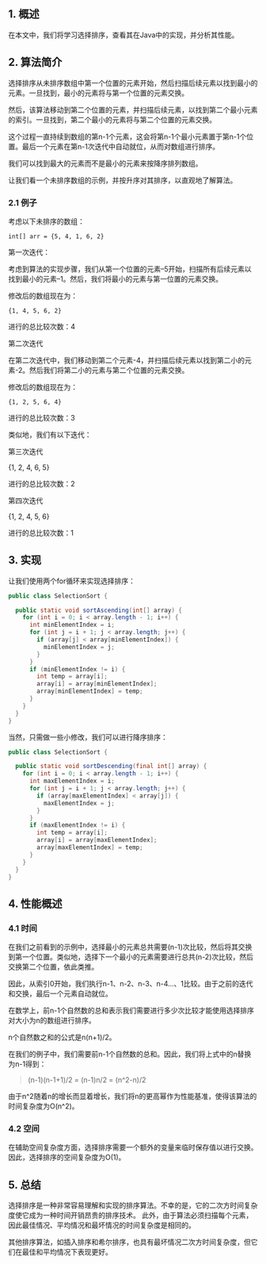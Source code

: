 ## 1. 概述

在本文中，我们将学习选择排序，查看其在Java中的实现，并分析其性能。

## 2. 算法简介

选择排序从未排序数组中第一个位置的元素开始，然后扫描后续元素以找到最小的元素。一旦找到，最小的元素将与第一个位置的元素交换。

然后，该算法移动到第二个位置的元素，并扫描后续元素，以找到第二个最小元素的索引。一旦找到，第二个最小的元素将与第二个位置的元素交换。

这个过程一直持续到数组的第n-1个元素，这会将第n-1个最小元素置于第n-1个位置。最后一个元素在第n-1次迭代中自动就位，从而对数组进行排序。

我们可以找到最大的元素而不是最小的元素来按降序排列数组。

让我们看一个未排序数组的示例，并按升序对其排序，以直观地了解算法。

### 2.1 例子

考虑以下未排序的数组：

```
int[] arr = {5, 4, 1, 6, 2}
```

第一次迭代：

考虑到算法的实现步骤，我们从第一个位置的元素–5开始，扫描所有后续元素以找到最小的元素–1。然后，我们将最小的元素与第一位置的元素交换。

修改后的数组现在为：

```
{1, 4, 5, 6, 2}
```

进行的总比较次数：4

第二次迭代

在第二次迭代中，我们移动到第二个元素-4，并扫描后续元素以找到第二小的元素-2。然后我们将第二小的元素与第二个位置的元素交换。

修改后的数组现在为：

```
{1, 2, 5, 6, 4}
```

进行的总比较次数：3

类似地，我们有以下迭代：

第三次迭代

{1, 2, 4, 6, 5}

进行的总比较次数：2

第四次迭代

{1, 2, 4, 5, 6}

进行的总比较次数：1

## 3. 实现

让我们使用两个for循环来实现选择排序：

```java
public class SelectionSort {

  public static void sortAscending(int[] array) {
    for (int i = 0; i < array.length - 1; i++) {
      int minElementIndex = i;
      for (int j = i + 1; j < array.length; j++) {
        if (array[j] < array[minElementIndex]) {
          minElementIndex = j;
        }
      }
      if (minElementIndex != i) {
        int temp = array[i];
        array[i] = array[minElementIndex];
        array[minElementIndex] = temp;
      }
    }
  }
}
```

当然，只需做一些小修改，我们可以进行降序排序：

```java
public class SelectionSort {

  public static void sortDescending(final int[] array) {
    for (int i = 0; i < array.length - 1; i++) {
      int maxElementIndex = i;
      for (int j = i + 1; j < array.length; j++) {
        if (array[maxElementIndex] < array[j]) {
          maxElementIndex = j;
        }
      }
      if (maxElementIndex != i) {
        int temp = array[i];
        array[i] = array[maxElementIndex];
        array[maxElementIndex] = temp;
      }
    }
  }
}
```

## 4. 性能概述

### 4.1 时间

在我们之前看到的示例中，选择最小的元素总共需要(n-1)次比较，然后将其交换到第一个位置。类似地，选择下一个最小的元素需要进行总共(n-2)次比较，然后交换第二个位置，依此类推。

因此，从索引0开始，我们执行n-1、n-2、n-3、n-4...、1比较。由于之前的迭代和交换，最后一个元素自动就位。

在数学上，前n-1个自然数的总和表示我们需要进行多少次比较才能使用选择排序对大小为n的数组进行排序。

n个自然数之和的公式是n(n+1)/2。

在我们的例子中，我们需要前n-1个自然数的总和。因此，我们将上式中的n替换为n-1得到：

> (n-1)(n-1+1)/2 = (n-1)n/2 = (n^2-n)/2

由于n^2随着n的增长而显着增长，我们将n的更高幂作为性能基准，使得该算法的时间复杂度为O(n^2)。

### 4.2 空间

在辅助空间复杂度方面，选择排序需要一个额外的变量来临时保存值以进行交换。因此，选择排序的空间复杂度为O(1)。

## 5. 总结

选择排序是一种非常容易理解和实现的排序算法。不幸的是，它的二次方时间复杂度使它成为一种时间开销昂贵的排序技术。
此外，由于算法必须扫描每个元素，因此最佳情况、平均情况和最坏情况的时间复杂度是相同的。

其他排序算法，如插入排序和希尔排序，也具有最坏情况二次方时间复杂度，但它们在最佳和平均情况下表现更好。